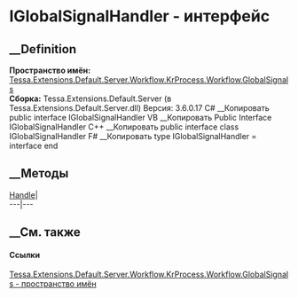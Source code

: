 # IGlobalSignalHandler - интерфейс
##  __Definition
 **Пространство имён:**
[Tessa.Extensions.Default.Server.Workflow.KrProcess.Workflow.GlobalSignals](N_Tessa_Extensions_Default_Server_Workflow_KrProcess_Workflow_GlobalSignals.htm)  
 **Сборка:** Tessa.Extensions.Default.Server (в
Tessa.Extensions.Default.Server.dll) Версия: 3.6.0.17
C# __Копировать
     public interface IGlobalSignalHandler
VB __Копировать
     Public Interface IGlobalSignalHandler
C++ __Копировать
     public interface class IGlobalSignalHandler
F# __Копировать
     type IGlobalSignalHandler = interface end
##  __Методы
[Handle](M_Tessa_Extensions_Default_Server_Workflow_KrProcess_Workflow_GlobalSignals_IGlobalSignalHandler_Handle.htm)|  
---|---  
## __См. также
#### Ссылки
[Tessa.Extensions.Default.Server.Workflow.KrProcess.Workflow.GlobalSignals -
пространство
имён](N_Tessa_Extensions_Default_Server_Workflow_KrProcess_Workflow_GlobalSignals.htm)
